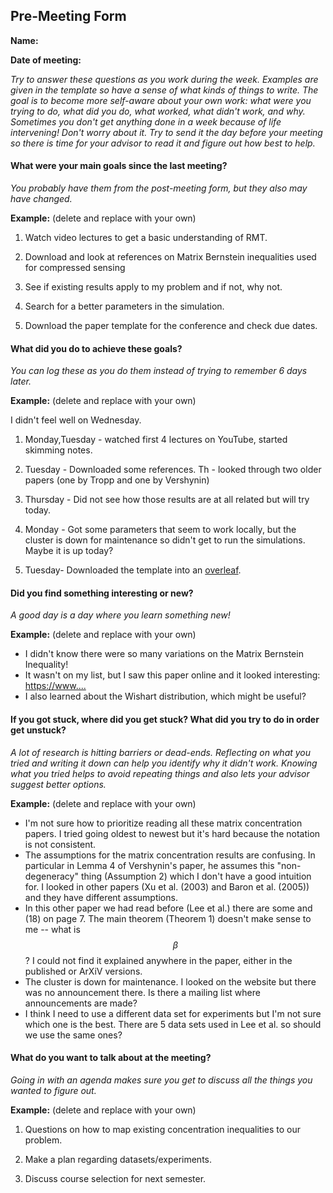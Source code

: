 ## Pre-Meeting Form

**Name:**

**Date of meeting:**

*Try to answer these questions as you work during the week. Examples are given in the template so have a sense of what kinds of things to write. The goal is to become more self-aware about your own work: what were you trying to do, what did you do, what worked, what didn't work, and why. Sometimes you don't get anything done in a week because of life intervening! Don't worry about it. Try to send it the day before your meeting so there is time for your advisor to read it and figure out how best to help.*

#### What were your main goals since the last meeting? 

*You probably have them from the post-meeting form, but they also may have changed.*

**Example:** (delete and replace with your own)

1.  Watch video lectures to get a basic understanding of RMT.

2.  Download and look at references on Matrix Bernstein inequalities
    used for compressed sensing

3.  See if existing results apply to my problem and if not, why not.

4.  Search for a better parameters in the simulation.

5.  Download the paper template for the conference and check due dates.

#### What did you do to achieve these goals?

*You can log these as you do them instead of trying to remember 6 days later.*

**Example:** (delete and replace with your own)

I didn't feel well on Wednesday.

1.  Monday,Tuesday - watched first 4 lectures on YouTube, started skimming notes.

2.  Tuesday - Downloaded some references. Th - looked through two older papers (one by Tropp and one by Vershynin)

3.  Thursday - Did not see how those results are at all related but will try today.

4.  Monday - Got some parameters that seem to work locally, but the cluster is down for maintenance so didn't get to run the simulations. Maybe it is up today?

5.  Tuesday- Downloaded the template into an [overleaf](link).


#### Did you find something interesting or new?

*A good day is a day where you learn something new!*

**Example:** (delete and replace with your own)

* I didn't know there were so many variations on the Matrix Bernstein Inequality!
* It wasn't on my list, but I saw this paper online and it looked
    interesting: <https://www....>
* I also learned about the Wishart distribution, which might be
    useful?

#### If you got stuck, where did you get stuck? What did you try to do in order get unstuck?

*A lot of research is hitting barriers or dead-ends. Reflecting on what you tried and writing it down can help you identify why it didn't work. Knowing what you tried helps to avoid repeating things and also lets your advisor suggest better options.*

**Example:** (delete and replace with your own)

* I'm not sure how to prioritize reading all these matrix concentration papers. I tried going oldest to newest but it's hard because the notation is not consistent.
* The assumptions for the matrix concentration results are confusing. In particular in Lemma 4 of Vershynin's paper, he assumes this "non-degeneracy" thing (Assumption 2) which I don't have a good intuition for. I looked in other papers (Xu et al. (2003) and Baron et al. (2005)) and they have different assumptions.
* In this other paper we had read before (Lee et al.) there are some and (18) on page 7. The main theorem (Theorem 1) doesn't make sense to me -- what is $$\beta$$? I could not find it explained anywhere in the paper, either in the published or ArXiV versions.
* The cluster is down for maintenance. I looked on the website but there was no announcement there. Is there a mailing list where announcements are made?
* I think I need to use a different data set for experiments but I'm not sure which one is the best. There are 5 data sets used in Lee et al. so should we use the same ones?

#### What do you want to talk about at the meeting?

*Going in with an agenda makes sure you get to discuss all the things you wanted to figure out.*

**Example:** (delete and replace with your own)

1. Questions on how to map existing concentration inequalities to our problem.

2.  Make a plan regarding datasets/experiments.

3.  Discuss course selection for next semester.

